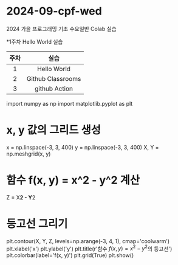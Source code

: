 # 2024-09-cpf-wed
2024 가을 프로그래밍 기초 수요일반 Colab 실습

*1주차 Hello World 실습

| 주차 | 실습 |
|:-----:|:-----:|
| 1 | Hello World |
| 2 | Github Classrooms |
| 3 | github Action |

import numpy as np
import matplotlib.pyplot as plt

# x, y 값의 그리드 생성
x = np.linspace(-3, 3, 400)
y = np.linspace(-3, 3, 400)
X, Y = np.meshgrid(x, y)

# 함수 f(x, y) = x^2 - y^2 계산
Z = X**2 - Y**2

# 등고선 그리기
plt.contour(X, Y, Z, levels=np.arange(-3, 4, 1), cmap='coolwarm')
plt.xlabel('x')
plt.ylabel('y')
plt.title(r'함수 $f(x, y) = x^2 - y^2$의 등고선')
plt.colorbar(label='f(x, y)')
plt.grid(True)
plt.show()
